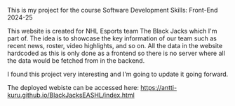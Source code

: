 This is my project for the course Software Development Skills: Front-End 2024-25

This website is created for NHL Esports team The Black Jacks which I'm part of. The idea is to showcase the key information of our team
such as recent news, roster, video highlights, and so on. All the data in the website hardcoded as this is only done as a frontend so there is no
server where all the data would be fetched from in the backend.

I found this project very interesting and I'm going to update it going forward.

The deployed webiste can be accessed here: https://antti-kuru.github.io/BlackJacksEASHL/index.html
